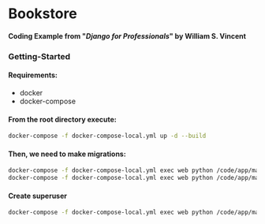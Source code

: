 # Bookstore

#### Coding Example from "_Django for Professionals_" by William S. Vincent

### Getting-Started

#### Requirements:
- docker
- docker-compose

#### From the root directory execute:
```bash
docker-compose -f docker-compose-local.yml up -d --build
```

#### Then, we need to make migrations:
```bash
docker-compose -f docker-compose-local.yml exec web python /code/app/manage.py makemigrations
docker-compose -f docker-compose-local.yml exec web python /code/app/manage.py migrate
```

#### Create superuser
```bash
docker-compose -f docker-compose-local.yml exec web python /code/app/manage.py createsuperuser
```